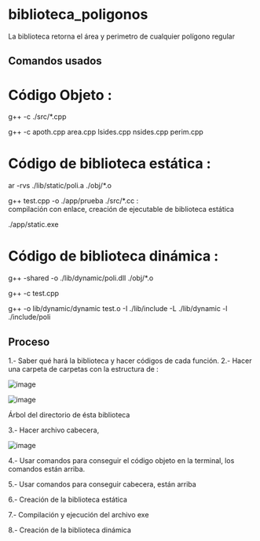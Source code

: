 # biblioteca_poligonos
La biblioteca retorna el área y perimetro de cualquier polígono regular 

## Comandos usados ##

# Código Objeto :

g++ -c ./src/*.cpp

g++ -c apoth.cpp area.cpp lsides.cpp nsides.cpp perim.cpp

 
 # Código de biblioteca estática :

ar -rvs ./lib/static/poli.a ./obj/*.o

g++ test.cpp -o ./app/prueba ./src/*.cc    :    
compilación con enlace, creación de ejecutable de biblioteca estática

./app/static.exe



# Código de biblioteca dinámica :

g++ -shared -o ./lib/dynamic/poli.dll  ./obj/*.o

g++ -c test.cpp

g++ -o lib/dynamic/dynamic test.o -I ./lib/include -L ./lib/dynamic -l ./include/poli



 ## Proceso 
 
1.- Saber qué hará la biblioteca y hacer códigos de cada función.
2.- Hacer una carpeta de carpetas con la estructura de :

![image](https://user-images.githubusercontent.com/66481799/200756573-decd38d1-07ed-46d6-aeb7-69bfcf60be7a.png)


![image](https://user-images.githubusercontent.com/66481799/203774219-dd4313f8-42e9-45a5-94d3-9981e01d2f80.png)

Árbol del directorio de ésta biblioteca

3.- Hacer archivo cabecera,  
 
 ![image](https://user-images.githubusercontent.com/66481799/200757415-7b7702bf-cd4c-4523-ac1f-725f7f714f10.png)

4.- Usar comandos para conseguir el código objeto en la terminal, los comandos están arriba.

5.- Usar comandos para conseguir cabecera, están arriba

6.- Creación de la biblioteca estática 

7.- Compilación y ejecución del archivo exe

8.- Creación de la biblioteca dinámica 


 


 
